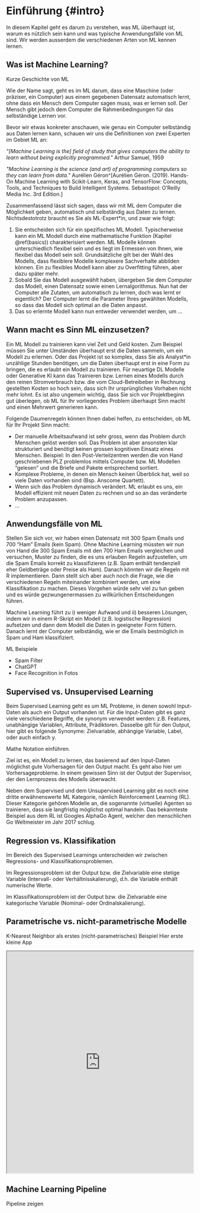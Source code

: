 # Einführung {#intro}

In diesem Kapitel geht es darum zu verstehen, was ML überhaupt ist, warum es nützlich sein kann und was typische Anwendungsfälle von ML sind. Wir werden ausserdem die verschiedenen Arten von ML kennen lernen.

## Was ist Machine Learning?

Kurze Geschichte von ML

Wie der Name sagt, geht es im ML darum, dass eine Maschine (oder präziser, ein Computer) aus einem gegebenen Datensatz automatisch lernt, ohne dass ein Mensch dem Computer sagen muss, was er lernen soll. Der Mensch gibt jedoch dem Computer die Rahmenbedingungen für das selbständige Lernen vor. 

Bevor wir etwas konkreter anschauen, wie genau ein Computer selbständig aus Daten lernen kann, schauen wir uns die Definitionen von zwei Experten im Gebiet ML an:

*"[Machine Learning is the] field of study that gives computers the ability to learn without being explicitly programmed."* Arthur Samuel, 1959

*"Machine Learning is the science (and art) of programming computers so they can learn from data."* Aurélien Géron^[Aurélien Géron. (2019). Hands-On Machine Learning with Scikit-Learn, Keras, and TensorFlow: Concepts, Tools, and Techniques to Build Intelligent Systems. Sebastopol: O’Reilly Media Inc. 3rd Edition.]

Zusammenfassend lässt sich sagen, dass wir mit ML dem Computer die Möglichkeit geben, automatisch und selbständig aus Daten zu lernen. Nichtsdestotrotz braucht es Sie als ML-Expert*in, und zwar wie folgt:

1. Sie entscheiden sich für ein spezifisches ML Modell. Typischerweise kann ein ML Modell durch eine mathematische Funktion (Kapitel \@ref(basics)) charakterisiert werden. ML Modelle können unterschiedlich flexibel sein und es liegt im Ermessen von Ihnen, wie flexibel das Modell sein soll. Grundsätzliche gilt bei der Wahl des Modells, dass flexiblere Modelle komplexere Sachverhalte abbilden können. Ein zu flexibles Modell kann aber zu Overfitting führen, aber dazu später mehr.
2. Sobald Sie das Modell ausgewählt haben, übergeben Sie dem Computer das Modell, einen Datensatz sowie einen Lernalgorithmus. Nun hat der Computer alle Zutaten, um automatisch zu lernen, doch was lernt er eigentlich? Der Computer lernt die Parameter Ihres gewählten Modells, so dass das Modell sich optimal an die Daten anpasst.
3. Das so erlernte Modell kann nun entweder verwendet werden, um ...

## Wann macht es Sinn ML einzusetzen?

Ein ML Modell zu trainieren kann viel Zeit und Geld kosten. Zum Beispiel müssen Sie unter Umständen überhaupt erst die Daten sammeln, um ein Modell zu erlernen. Oder das Projekt ist so komplex, dass Sie als Analyst*in unzählige Stunden benötigen, um die Daten überhaupt erst in eine Form zu bringen, die es erlaubt ein Modell zu trainieren. Für neuartige DL Modelle oder Generative KI kann das Trainieren bzw. Lernen eines Modells durch den reinen Stromverbrauch bzw. die vom Cloud-Betreibeber in Rechnung gestellten Kosten so hoch sein, dass sich Ihr ursprüngliches Vorhaben nicht mehr lohnt.  Es ist also ungemein wichtig, dass Sie sich vor Projektbeginn gut überlegen, ob ML für Ihr vorliegendes Problem überhaupt Sinn macht und einen Mehrwert generieren kann. 

Folgende Daumenregeln können Ihnen dabei helfen, zu entscheiden, ob ML für Ihr Projekt Sinn macht:

* Der manuelle Arbeitsaufwand ist sehr gross, wenn das Problem durch Menschen gelöst werden soll. Das Problem ist aber ansonsten klar strukturiert und benötigt keinen grossen kognitiven Einsatz eines Menschen. Beispiel: In den Post-Verteilzentren werden die von Hand geschriebenen PLZ problemlos mittels Computer bzw. ML Modellen “gelesen” und die Briefe und Pakete entsprechend sortiert.
* Komplexe Probleme, in denen ein Mensch keinen Überblick hat, weil so viele Daten vorhanden sind (Bsp. Anscome Quartett).
* Wenn sich das Problem dynamisch verändert. ML erlaubt es uns, ein Modell effizient mit neuen Daten zu rechnen und so an das veränderte Problem anzupassen.
* ...

## Anwendungsfälle von ML

Stellen Sie sich vor, wir haben einen Datensatz mit 300 Spam Emails und 700 “Ham” Emails (kein Spam). Ohne Machine Learning müssten wir nun von Hand die 300 Spam Emails mit den 700 Ham Emails vergleichen und versuchen, Muster zu finden, die es uns erlauben Regeln aufzustellen, um die Spam Emails korrekt zu klassifizieren (z.B. Spam enthält tendenziell eher Geldbeträge oder Preise als Ham). Danach könnten wir die Regeln mit R implementieren. Dann stellt sich aber auch noch die Frage, wie die verschiedenen Regeln miteinander kombiniert werden, um eine Klassifikation zu machen. Dieses Vorgehen würde sehr viel zu tun geben und es würde gezwungenermassen zu willkürlichen Entscheidungen führen.

Machine Learning führt zu i) weniger Aufwand und ii) besseren Lösungen, indem wir in einem R-Skript ein Modell (z.B. logistische Regression) aufsetzen und dann dem Modell die Daten in geeigneter Form füttern. Danach lernt der Computer selbständig, wie er die Emails bestmöglich in Spam und Ham klassifiziert.

ML Beispiele
- Spam Filter
- ChatGPT
- Face Recognition in Fotos


## Supervised vs. Unsupervised Learning

Beim Supervised Learning geht es um ML Probleme, in denen sowohl Input-Daten als auch ein Output vorhanden ist. Für die Input-Daten gibt es ganz viele verschiedene Begriffe, die synonym verwendet werden: z.B. Features, unabhängige Variablen, Attribute, Prädiktoren. Dasselbe gilt für den Output, hier gibt es folgende Synonyme: Zielvariable, abhängige Variable, Label, oder auch einfach y.

Mathe Notation einführen.

Ziel ist es, ein Modell zu lernen, das basierend auf den Input-Daten möglichst gute Vorhersagen für den Output macht. Es geht also hier um Vorhersageprobleme. In einem gewissen Sinn ist der Output der Supervisor, der den Lernprozess des Modells überwacht.

Neben dem Supervised und dem Unsupervised Learning gibt es noch eine dritte erwähnenswerte ML Kategorie, nämlich Reinforcement Learning (RL). Dieser Kategorie gehören Modelle an, die sogenannte (virtuelle) Agenten so trainieren, dass sie langfristig möglichst optimal handeln. Das bekannteste Beispiel aus dem RL ist Googles AlphaGo Agent, welcher den menschlichen Go Weltmeister im Jahr 2017 schlug.

## Regression vs. Klassifikation

Im Bereich des Supervised Learnings unterscheiden wir zwischen Regressions- und Klassifikationsproblemen.

Im Regressionsproblem ist der Output bzw. die Zielvariable eine stetige Variable (Intervall- oder Verhältnisskalierung), d.h. die Variable enthält numerische Werte.

Im Klassifikationsproblem ist der Output bzw. die Zielvariable eine kategorische Variable (Nominal- oder Ordinalskalierung).

## Parametrische vs. nicht-parametrische Modelle

K-Nearest Neighbor als erstes (nicht-parametrisches) Beispiel
Hier erste kleine App

<iframe src="https://martin-sterchi.shinyapps.io/appKNN/?showcase=0" width="100%" height="600px" data-external="1"></iframe>


## Machine Learning Pipeline

Pipeline zeigen


